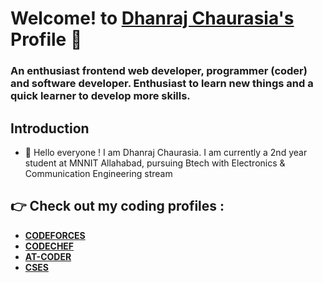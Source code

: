 # Welcome! to [**Dhanraj Chaurasia's**](https://dhanrajchaurasia.github.io/) Profile :wave:
### An enthusiast frontend web developer, programmer (coder) and software developer. Enthusiast to learn new things and a quick learner to develop more skills.
## Introduction
- :wave: Hello everyone ! I am Dhanraj Chaurasia. I am currently a 2nd year student at MNNIT Allahabad, pursuing Btech with Electronics & Communication Engineering stream
## :point_right: Check out my coding profiles : 
- [**CODEFORCES**](https://codeforces.com/profile/coderdhanraj)
- [**CODECHEF**](https://codechef.com/users/coderdhanraj/)
- [**AT-CODER**](https://atcoder.jp/users/coderdhanraj/)
- [**CSES**](https://cses.fi/user/75925/)
